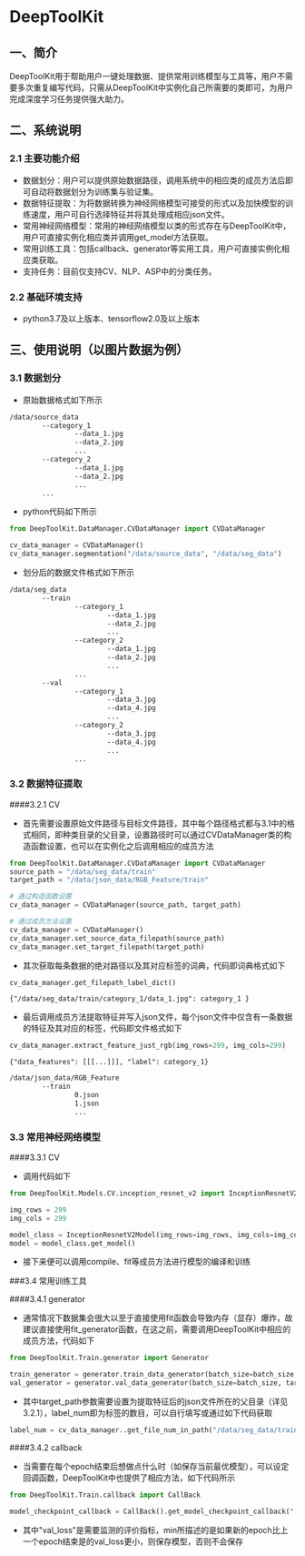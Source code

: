 # DeepToolKit

## 一、简介

DeepToolKit用于帮助用户一键处理数据、提供常用训练模型与工具等，用户不需要多次重复编写代码，只需从DeepToolKit中实例化自己所需要的类即可，为用户完成深度学习任务提供强大助力。

## 二、系统说明

### 2.1 主要功能介绍

* 数据划分：用户可以提供原始数据路径，调用系统中的相应类的成员方法后即可自动将数据划分为训练集与验证集。
* 数据特征提取：为将数据转换为神经网络模型可接受的形式以及加快模型的训练速度，用户可自行选择特征并将其处理成相应json文件。
* 常用神经网络模型：常用的神经网络模型以类的形式存在与DeepToolKit中，用户可直接实例化相应类并调用get_model方法获取。
* 常用训练工具：包括callback、generator等实用工具，用户可直接实例化相应类获取。
* 支持任务：目前仅支持CV、NLP、ASP中的分类任务。

### 2.2 基础环境支持

* python3.7及以上版本、tensorflow2.0及以上版本

## 三、使用说明（以图片数据为例）

### 3.1 数据划分

* 原始数据格式如下所示

```bash
/data/source_data
		--category_1
				--data_1.jpg
				--data_2.jpg
				...
		--category_2
				--data_1.jpg
				--data_2.jpg
				...
		...
```

* python代码如下所示

```python
from DeepToolKit.DataManager.CVDataManager import CVDataManager

cv_data_manager = CVDataManager()
cv_data_manager.segmentation("/data/source_data", "/data/seg_data")
```

* 划分后的数据文件格式如下所示

```bash
/data/seg_data
		--train
				--category_1
						--data_1.jpg
						--data_2.jpg
						...
				--category_2
						--data_1.jpg
						--data_2.jpg
						...
				...
		--val
				--category_1
						--data_3.jpg
						--data_4.jpg
						...
				--category_2
						--data_3.jpg
						--data_4.jpg
						...
				...
```

### 3.2 数据特征提取

####3.2.1 CV

* 首先需要设置原始文件路径与目标文件路径，其中每个路径格式都与3.1中的格式相同，即种类目录的父目录，设置路径时可以通过CVDataManager类的构造函数设置，也可以在实例化之后调用相应的成员方法

```python
from DeepToolKit.DataManager.CVDataManager import CVDataManager
source_path = "/data/seg_data/train"
target_path = "/data/json_data/RGB_Feature/train"

# 通过构造函数设置
cv_data_manager = CVDataManager(source_path, target_path)

# 通过成员方法设置
cv_data_manager = CVDataManager()
cv_data_manager.set_source_data_filepath(source_path)
cv_data_manager.set_target_filepath(target_path)
```

* 其次获取每条数据的绝对路径以及其对应标签的词典，代码即词典格式如下

```python
cv_data_manager.get_filepath_label_dict()
```

`{"/data/seg_data/train/category_1/data_1.jpg": category_1 }`

* 最后调用成员方法提取特征并写入json文件，每个json文件中仅含有一条数据的特征及其对应的标签，代码即文件格式如下

```python
cv_data_manager.extract_feature_just_rgb(img_rows=299, img_cols=299)
```

`{"data_features": [[[...]]], "label": category_1}`

```bash
/data/json_data/RGB_Feature
		--train
				0.json
				1.json
				...
```

### 3.3 常用神经网络模型

####3.3.1 CV

* 调用代码如下

```python
from DeepToolKit.Models.CV.inception_resnet_v2 import InceptionResnetV2Model

img_rows = 299
img_cols = 299

model_class = InceptionResnetV2Model(img_rows=img_rows, img_cols=img_cols, label_num=len(cv_data_manager.label_dict))
model = model_class.get_model()
```

* 接下来便可以调用compile、fit等成员方法进行模型的编译和训练

###3.4 常用训练工具

####3.4.1 generator

* 通常情况下数据集会很大以至于直接使用fit函数会导致内存（显存）爆炸，故建议直接使用fit_generator函数，在这之前，需要调用DeepToolKit中相应的成员方法，代码如下

```python
from DeepToolKit.Train.generator import Generator

train_generator = generator.train_data_generator(batch_size=batch_size, target_path=target_path + "/train", label_num=label_num)
val_generator = generator.val_data_generator(batch_size=batch_size, target_path=target_path + "/val", label_num=label_num)
```

* 其中target_path参数需要设置为提取特征后的json文件所在的父目录（详见3.2.1），label_num即为标签的数目，可以自行填写或通过如下代码获取

```python
label_num = cv_data_manager..get_file_num_in_path("/data/seg_data/train")
```

####3.4.2 callback

* 当需要在每个epoch结束后想做点什么时（如保存当前最优模型），可以设定回调函数，DeepToolKit中也提供了相应方法，如下代码所示

```python
from DeepToolKit.Train.callback import CallBack

model_checkpoint_callback = CallBack().get_model_checkpoint_callback("./model_checkpoint", "val_loss", "min")
```

* 其中"val_loss"是需要监测的评价指标，min所描述的是如果新的epoch比上一个epoch结束是的val_loss更小，则保存模型，否则不会保存